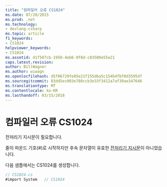 ```yaml
---
title: "컴파일러 오류 CS1024"
ms.date: 07/20/2015
ms.prod: .net
ms.technology:
- devlang-csharp
ms.topic: article
f1_keywords:
- CS1024
helpviewer_keywords:
- CS1024
ms.assetid: 41f587cb-1958-4eb6-9f8d-c03500e55e21
caps.latest.revision: 
author: BillWagner
ms.author: wiwagn
ms.openlocfilehash: d5f06729fe85e21f155dba5c154b4fbf0d3595df
ms.sourcegitcommit: 83dd5ec003e788ccb3e33f3412a7af39ae347646
ms.translationtype: MT
ms.contentlocale: ko-KR
ms.lasthandoff: 03/15/2018
---
```

# <a name="compiler-error-cs1024"></a>컴파일러 오류 CS1024
전처리기 지시문이 필요합니다.  
  
 줄이 파운드 기호(#)로 시작하지만 후속 문자열이 유효한 [전처리기 지시문](../../csharp/language-reference/preprocessor-directives/index.md)이 아니었습니다.  
  
 다음 샘플에서는 CS1024를 생성합니다.  
  
```csharp  
// CS1024.cs  
#import System   // CS1024  
```
